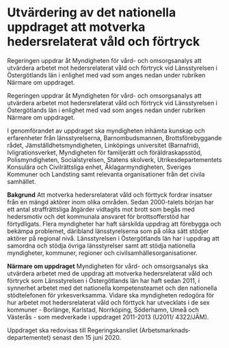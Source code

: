 # Utvärdering av det nationella uppdraget att motverka hedersrelaterat våld och förtryck

Regeringen uppdrar åt Myndigheten för vård- och omsorgsanalys att utvärdera arbetet mot hedersrelaterat våld och förtryck vid Länsstyrelsen i Östergötlands län i enlighet med vad som anges nedan under rubriken Närmare om uppdraget.

Regeringen uppdrar åt Myndigheten för vård- och omsorgsanalys att utvärdera arbetet mot hedersrelaterat våld och förtryck vid Länsstyrelsen i Östergötlands län i enlighet med vad som anges nedan under rubriken Närmare om uppdraget.

I genomförandet av uppdraget ska myndigheten inhämta kunskap och erfarenheter från länsstyrelserna, Barnombudsmannen, Brottsförebyggande rådet, Jämställdhetsmyndigheten, Linköpings universitet (Barnafrid), Ivligrationsverket, Myndigheten för familjerätt och föräldraskapsstöd, Polismyndigheten, Socialstyrelsen, Statens skolverk, Utrikesdepartementets Konsulära och Civilrättsliga enhet, Åklagarmyndigheten, Sveriges Kommuner och Landsting samt relevanta organisationer från det civila samhället.

**Bakgrund**
Att motverka hedersrelaterat våld och förttyck fordrar insatser från en mängd aktörer inom olika områden. Sedan 2000-talets början har ett antal straffrättsliga åtgärder vidtagits mot brott som begås med hedersmotiv och det kommunala ansvaret för brottsofferstöd har förtydligats. Flera myndigheter har haft särskilda uppdrag att förebygga och bekämpa problemet, däribland länsstyrelserna som på olika sätt stödjer aktörer på regional nivå. Länsstyrelsen i Östergötlands län har i uppdrag att samordna och stödja övriga länsstyrelser samt att stödja nationella myndigheter, kommuner, regioner och civilsamhällesorganisationer.

**Närmare om uppdraget**
Myndigheten för vård- och omsorgsanalys ska utvärdera arbetet med de uppdrag att motverka hedersrelaterat våld och förtryck som Länsstyrelsen i Östergötlands län har haft sedan 2011, i synnerhet arbetet med det nationella kompetensteamet och den nationella stödtelefonen för yrkesverksamma. Vidare ska myndigheten redogöra för hur arbetet mot hedersrelaterat våld och förttyck har utvecklats i de sex kommuner - Borlänge, Karlstad, Norrköping, Söderhamn, Umeå och Västerås - som medverkade i uppdraget 2011-2013 (U2011/ 4322/JÄM).

Uppdraget ska redovisas till Regeringskansliet (Arbetsmarknads­departementet) senast den 15 juni 2020.
